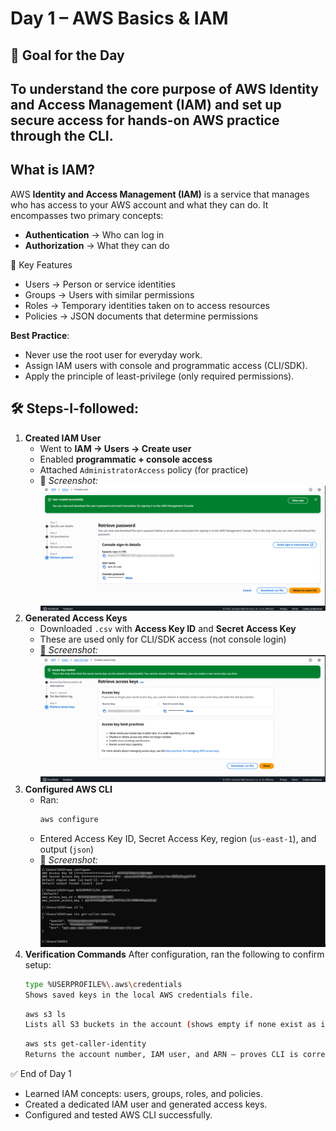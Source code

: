 # Day 1 – AWS Basics & IAM
## 🎯 Goal for the Day
To understand the core purpose of **AWS Identity and Access Management (IAM)** and set up secure access for hands-on AWS practice through the CLI.
---
## What is IAM?
AWS **Identity and Access Management (IAM)** is a service that manages who has access to your AWS account and what they can do. It encompasses two primary concepts:
- **Authentication** → Who can log in
- **Authorization** → What they can do
  
🔑 Key Features
- Users → Person or service identities
- Groups → Users with similar permissions
- Roles → Temporary identities taken on to access resources
- Policies → JSON documents that determine permissions

**Best Practice**:
- Never use the root user for everyday work.
- Assign IAM users with console and programmatic access (CLI/SDK).
- Apply the principle of least-privilege (only required permissions).

## 🛠️ Steps-I-followed:
1. **Created IAM User**
   - Went to **IAM → Users → Create user**
   - Enabled **programmatic + console access**
   - Attached `AdministratorAccess` policy (for practice)
   - 📸 *Screenshot:*
     ![IAM User Created](./iam-user-created.png)
2. **Generated Access Keys**
   - Downloaded `.csv` with **Access Key ID** and **Secret Access Key**
   - These are used only for CLI/SDK access (not console login)
   - 📸 *Screenshot:*
     ![Access Key Generated](./access-key-generated.png)
3. **Configured AWS CLI**
   - Ran:
     ```bash
     aws configure
     ```
   - Entered Access Key ID, Secret Access Key, region (`us-east-1`), and output (`json`)
   - 📸 *Screenshot:*
     ![CLI Configured](./cli-configured.png)
4. **Verification Commands**
   After configuration, ran the following to confirm setup:
   ```bash
   type %USERPROFILE%\.aws\credentials
   Shows saved keys in the local AWS credentials file.
   ```
   ```bash
   aws s3 ls
   Lists all S3 buckets in the account (shows empty if none exist as in this case).
   ```
   ```bash
   aws sts get-caller-identity
   Returns the account number, IAM user, and ARN — proves CLI is correctly authenticated.
   ```

✅ End of Day 1
- Learned IAM concepts: users, groups, roles, and policies.
- Created a dedicated IAM user and generated access keys.
- Configured and tested AWS CLI successfully.
